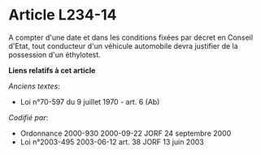 # Article L234-14

A compter d'une date et dans les conditions fixées par décret en Conseil d'Etat, tout conducteur d'un véhicule automobile
devra justifier de la possession d'un éthylotest.

**Liens relatifs à cet article**

_Anciens textes_:

  - Loi n°70-597 du 9 juillet 1970 - art. 6 (Ab)

_Codifié par_:

  - Ordonnance 2000-930 2000-09-22 JORF 24 septembre 2000
  - Loi n°2003-495 2003-06-12 art. 38 JORF 13 juin 2003

